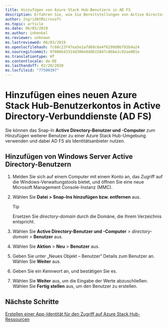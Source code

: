 ```yaml
---
title: Hinzufügen von Azure Stack Hub-Benutzern in AD FS
description: Erfahren Sie, wie Sie Bereitstellungen von Active Directory-Verbunddienste (AD FS) Azure Stack Hub-Benutzer hinzufügen.
author: IngridAtMicrosoft
ms.topic: article
ms.date: 06/03/2019
ms.author: inhenkel
ms.reviewer: unknown
ms.lastreviewed: 06/03/2019
ms.openlocfilehash: fc60c23f47ea5e1afd68c6e4f6299d0bf83b4a24
ms.sourcegitcommit: 97806b43314d306e0ddb15847c86be2c92ae001e
ms.translationtype: HT
ms.contentlocale: de-DE
ms.lasthandoff: 02/20/2020
ms.locfileid: "77509397"
---
```

# <a name="add-a-new-azure-stack-hub-user-account-in-active-directory-federation-services-ad-fs"></a>Hinzufügen eines neuen Azure Stack Hub-Benutzerkontos in Active Directory-Verbunddienste (AD FS)

Sie können das Snap-In **Active Directory-Benutzer und -Computer** zum Hinzufügen weiterer Benutzer zu einer Azure Stack Hub-Umgebung verwenden und dabei AD FS als Identitätsanbieter nutzen.

## <a name="add-windows-server-active-directory-users"></a>Hinzufügen von Windows Server Active Directory-Benutzern

1. Melden Sie sich auf einem Computer mit einem Konto an, das Zugriff auf die Windows-Verwaltungstools bietet, und öffnen Sie eine neue Microsoft Management Console-Instanz (MMC).
2. Wählen Sie **Datei > Snap-Ins hinzufügen bzw. entfernen** aus.

   > [!TIP]
   > Ersetzen Sie *directory-domain* durch die Domäne, die Ihrem Verzeichnis entspricht. 

3. Wählen Sie **Active Directory-Benutzer und -Computer** > *directory-domain* > **Benutzer** aus.
4. Wählen Sie **Aktion** > **Neu** > **Benutzer** aus.
5. Geben Sie unter „Neues Objekt – Benutzer“ Details zum Benutzer an. Wählen Sie **Weiter** aus.
6. Geben Sie ein Kennwort an, und bestätigen Sie es.
7. Wählen Sie **Weiter** aus, um die Eingabe der Werte abzuschließen. Wählen Sie **Fertig stellen** aus, um den Benutzer zu erstellen.


## <a name="next-steps"></a>Nächste Schritte

[Erstellen einer App-Identität für den Zugriff auf Azure Stack Hub-Ressourcen](azure-stack-create-service-principals.md)